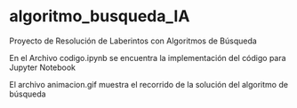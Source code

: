# algoritmo_busqueda_IA

Proyecto de Resolución de Laberintos con Algoritmos de Búsqueda

En el Archivo codigo.ipynb se encuentra la implementación del código para Jupyter Notebook

El archivo animacion.gif muestra el recorrido de la solución del algoritmo de búsqueda

